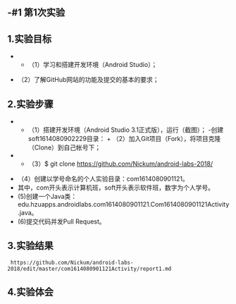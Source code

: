 -#1 第1次实验	
-	
 ## 1.实验目标	 
-	+ （1）学习和搭建开发环境（Android Studio）；
+ （2）了解GitHub网站的功能及提交的基本的要求；
 ## 2.实验步骤	 
-	+ （1）搭建开发环境（Android Studio 3.1正式版），运行（截图）；
-创建soft1614080902229目录：	+ （2）加入Git项目（Fork），将项目克隆（Clone）到自己帐号下；
-	+ （3）$ git clone https://github.com/Nickum/android-labs-2018/
+ （4）创建以学号命名的个人实验目录：com1614080901121。
+ 其中，com开头表示计算机班，soft开头表示软件班，数字为个人学号。
+  (5)创建一个Java类：edu.hzuapps.androidlabs.com1614080901121.Com1614080901121Activity.java。
+  (6)提交代码并发Pull Request。
 ## 3.实验结果	 
 	 https://github.com/Nickum/android-labs-2018/edit/master/com1614080901121Activity/report1.md
 ## 4.实验体会
 
